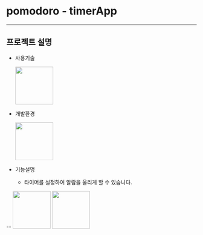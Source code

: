 # pomodoro - timerApp
---
## 프로젝트 설명
* 사용기술


  <img src = "https://user-images.githubusercontent.com/82255206/221416181-33a9e911-05f4-424a-bbdb-f8530364e598.png" width="100" height="100"/>
  
* 개발환경


  <img src = "https://user-images.githubusercontent.com/82255206/221416207-0e80bf80-56a3-4911-99c2-9a04121bb8cb.png" width="100" height="100"/> 
 
* 기능설명  


  * 타이머를 설정하여 알람을 울리게 할 수 있습니다.
  
--
<img src = "https://user-images.githubusercontent.com/82255206/233975317-f7766c88-6ed9-4639-b25c-ff04ea20f408.png" width="100" height="100"/> <img src = "https://user-images.githubusercontent.com/82255206/233975323-abffb95c-3599-41f3-b5fa-b946ed868fca.png" width="100" height="100"/>

